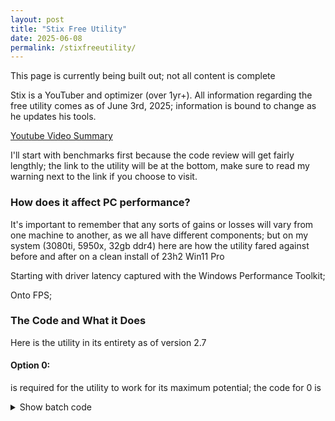 ```yaml
---
layout: post
title: "Stix Free Utility"
date: 2025-06-08
permalink: /stixfreeutility/
---
```

This page is currently being built out; not all content is complete

Stix is a YouTuber and optimizer (over 1yr+). All information regarding the free utility comes as of June 3rd, 2025; information is bound to change as he updates his tools. 
<!--more-->
[Youtube Video Summary](https://www.youtube.com/watch?v=LRijhBlQDG4)

I'll start with benchmarks first because the code review will get fairly lengthly; the link to the utility will be at the bottom, make sure to read my warning next to the link if you choose to visit.

### How does it affect PC performance?
It's important to remember that any sorts of gains or losses will vary from one machine to another, as we all have different components; but on my system (3080ti, 5950x, 32gb ddr4) here are how the utility fared against before and after on a clean install of 23h2 Win11 Pro

Starting with driver latency captured with the Windows Performance Toolkit; 

Onto FPS;

### The Code and What it Does

Here is the utility in its entirety as of version 2.7

#### Option 0:
is required for the utility to work for its maximum potential; the code for 0 is 

<details>
  <summary>Show batch code</summary>

  ```bat
  :resources
  curl -g -k -L -# -o "%temp%\Stix Free.zip" "https://www.dropbox.com/scl/fi/qdgw7wcn7oesd3rbfu883/Stix-Free.zip?rlkey=6ed88ulyityakfpyv7f0que9d&st=6eeunx33&dl=1" >nul 2>&1
  powershell -NoProfile Expand-Archive '%temp%\Stix Free.zip' -DestinationPath 'C:\' >nul 2>&1
</details>
```


and the result is the downloading of this file which allows other options to use these programs and resources later on.
### pic here

#### Option 1

<details>
  <summary>Show batch code</summary>
  
  ```nohighlight
echo - Optimizing Boot Config
bcdedit /deletevalue useplatformclock >nul 2>&1
bcdedit /set disabledynamictick yes >nul 2>&1
bcdedit /set useplatformtick yes >nul 2>&1
timeout 2 >nul 2>&1
echo - Disabling ThreadDPC
reg add "HKLM\SYSTEM\CurrentControlSet\Control\Session Manager\kernel" /v "ThreadDpcEnable" /t REG_DWORD /d "0" /f >nul 2>&1
timeout 2 >nul 2>&1
echo - Disabling Fault Tolerant Heap
reg add "HKEY_LOCAL_MACHINE\Software\Microsoft\FTH" /v Enabled /t REG_DWORD /d 0 /f >nul 2>&1
timeout 2 >nul 2>&1
echo - Setting CSRSS IO and CPU Priority
reg add "HKLM\SOFTWARE\Microsoft\Windows NT\CurrentVersion\Image File Execution Options\csrss.exe\PerfOptions" /v "CpuPriorityClass" /t REG_DWORD /d "3" /f >nul 2>&1
reg add "HKLM\SOFTWARE\Microsoft\Windows NT\CurrentVersion\Image File Execution Options\csrss.exe\PerfOptions" /v "IoPriority" /t REG_DWORD /d "3" /f >nul 2>&1
timeout 2 >nul 2>&1
echo - Setting System Responsiveness
reg add "HKLM\SOFTWARE\Microsoft\Windows NT\CurrentVersion\Multimedia\SystemProfile" /v "SystemResponsiveness" /t REG_DWORD /d "0" /f >nul 2>&1
timeout 2 >nul 2>&1
echo - Disabling IoLatencyCap
FOR /F "eol=E" %%a in ('REG QUERY "HKLM\SYSTEM\CurrentControlSet\Services" /S /F "IoLatencyCap"^| FINDSTR /V "IoLatencyCap"') DO (
	REG ADD "%%a" /F /V "IoLatencyCap" /T REG_DWORD /d 0 >nul 2>&1

	FOR /F "tokens=*" %%z IN ("%%a") DO (
		SET STR=%%z
		SET STR=!STR:HKEY_LOCAL_MACHINE\SYSTEM\CurrentControlSet\services\=!
		SET STR=!STR:\Parameters=!
	)
)
timeout 2 >nul 2>&1
echo - Enabling Game Mode
reg add "HKCU\SOFTWARE\Microsoft\GameBar" /v "AllowAutoGameMode" /t REG_DWORD /d "1" /f >nul 2>&1
reg add "HKCU\SOFTWARE\Microsoft\GameBar" /v "AutoGameModeEnabled" /t REG_DWORD /d "1" /f >nul 2>&1
timeout 2 >nul 2>&1
echo - Disabling StorPort Idle
for /f "tokens=*" %%s in ('reg query "HKLM\System\CurrentControlSet\Enum" /S /F "StorPort" ^| findstr /e "StorPort"') do reg add "%%s" /v "EnableIdlePowerManagement" /t REG_DWORD /d "0" /f >nul 2>&1
timeout 2 >nul 2>&1
echo - Enabling HAGS
reg add "HKLM\SYSTEM\CurrentControlSet\Control\GraphicsDrivers" /v "HwSchMode" /t REG_DWORD /d 2 /f >nul 2>&1
timeout 2 >nul 2>&1
echo - Disabling Windows Tracking
reg add "HKLM\SOFTWARE\Policies\Microsoft\Windows\System" /v "EnableActivityFeed" /t REG_DWORD /d 0 /f >nul 2>&1
reg add "HKLM\SOFTWARE\Policies\Microsoft\Windows\System" /v "PublishUserActivities" /t REG_DWORD /d 0 /f >nul 2>&1
reg add "HKLM\SOFTWARE\Policies\Microsoft\Windows\System" /v "UploadUserActivities" /t REG_DWORD /d 0 /f >nul 2>&1
reg add "HKLM\SYSTEM\Maps" /v "AutoUpdateEnabled" /t REG_DWORD /d 0 /f >nul 2>&1
reg add "HKCU\Software\Policies\Microsoft\Windows\WindowsCopilot" /v TurnOffWindowsCopilot /t REG_DWORD /d 1 /f >nul 2>&1
reg add "HKCU\Software\Policies\Microsoft\Windows\Explorer" /v "DisableNotificationCenter" /t REG_DWORD /d 1 /f >nul 2>&1
reg add "HKCU\Software\Microsoft\Windows\CurrentVersion\Themes\Personalize" /v "EnableTransparency" /t REG_DWORD /d 0 /f >nul 2>&1
reg add "HKLM\SOFTWARE\Policies\Microsoft\Windows\System" /v "EnableActivityFeed" /t REG_DWORD /d 0 /f >nul 2>&1
reg add "HKLM\SOFTWARE\Policies\Microsoft\Windows\LocationAndSensors" /v "DisableWindowsLocationProvider" /t REG_DWORD /d 1 /f >nul 2>&1
reg add "HKLM\SOFTWARE\Policies\Microsoft\Windows\LocationAndSensors" /v "DisableLocationScripting" /t REG_DWORD /d 1 /f >nul 2>&1
reg add "HKLM\SOFTWARE\Policies\Microsoft\Windows\LocationAndSensors" /v "DisableLocation" /t REG_DWORD /d 1 /f >nul 2>&1
reg add "HKLM\SOFTWARE\Microsoft\Input\TIPC" /v "Enabled" /t REG_DWORD /d 0 /f >nul 2>&1
reg add "HKLM\SOFTWARE\Policies\Microsoft\Biometrics" /v "Enabled" /t REG_DWORD /d 0 /f >nul 2>&1
timeout 2 >nul 2>&1
echo - Optimizing System Profile
reg add "HKLM\SOFTWARE\Microsoft\Windows NT\CurrentVersion\Multimedia\SystemProfile" /v "SchedulerPeriod" /t REG_DWORD /d 1 /f >nul 2>&1
reg add "HKLM\SOFTWARE\Microsoft\Windows NT\CurrentVersion\Multimedia\SystemProfile" /v "NoLazyMode" /t REG_DWORD /d 1 /f >nul 2>&1
reg add "HKLM\SOFTWARE\Microsoft\Windows NT\CurrentVersion\Multimedia\SystemProfile" /v "MaxThreadsTotal" /t REG_DWORD /d 128 /f >nul 2>&1
reg add "HKLM\SOFTWARE\Microsoft\Windows NT\CurrentVersion\Multimedia\SystemProfile" /v "MaxThreadsPerProcess" /t REG_DWORD /d 10 /f >nul 2>&1
reg add "HKLM\SOFTWARE\Microsoft\Windows NT\CurrentVersion\Multimedia\SystemProfile" /v "LazyModeTimeout" /t REG_DWORD /d 0 /f >nul 2>&1
reg add "HKLM\SOFTWARE\Microsoft\Windows NT\CurrentVersion\Multimedia\SystemProfile" /v "IdleDetectionCycles" /t REG_DWORD /d 0 /f >nul 2>&1
timeout 2 >nul 2>&1
echo - Disabling VBS
reg add "HKLM\SYSTEM\CurrentControlSet\Control\DeviceGuard" /v "EnableVirtualizationBasedSecurity" /t REG_DWORD /d 0 /f >nul 2>&1
timeout 2 >nul 2>&1
echo - Disabling Power Throttling & Hibernation
reg add "HKLM\SYSTEM\CurrentControlSet\Control\Power\PowerThrottling" /v "PowerThrottlingOff" /t REG_DWORD /d 1 /f >nul 2>&1
powercfg -h off
reg add "HKEY_LOCAL_MACHINE\SYSTEM\CurrentControlSet\Control\Session Manager\Power" /v "HiberBootEnabled" /t REG_DWORD /d 0 /f >nul 2>&1
reg add "HKEY_LOCAL_MACHINE\SYSTEM\CurrentControlSet\Control\Power" /v "HibernateEnabled" /t REG_DWORD /d 0 /f >nul 2>&1
timeout 2 >nul 2>&1
echo - Disabling Storage Sense
reg add "HKEY_CURRENT_USER\SOFTWARE\Microsoft\Windows\CurrentVersion\StorageSense\Parameters\StoragePolicy" /v "01" /t REG_DWORD /d 0 /f >nul 2>&1
timeout 2 >nul 2>&1
echo - Disabling Sleep Study
reg add "HKLM\SYSTEM\CurrentControlSet\Control\Power" /v "SleepstudyAccountingEnabled" /t REG_DWORD /d "0" /f >nul 2>&1
reg add "HKLM\SYSTEM\CurrentControlSet\Control\Session Manager\Power" /v "SleepStudyDisabled" /t REG_DWORD /d "1" /f >nul 2>&1
reg add "HKLM\SYSTEM\CurrentControlSet\Control\Session Manager\Power" /v "SleepStudyDeviceAccountingLevel" /t REG_DWORD /d "0" /f >nul 2>&1
timeout 2 >nul 2>&1
echo - Disabling Energy Logging
reg add "HKLM\SYSTEM\CurrentControlSet\Control\Power\EnergyEstimation\TaggedEnergy" /v "DisableTaggedEnergyLogging" /t REG_DWORD /d "1" /f >nul 2>&1
reg add "HKLM\SYSTEM\CurrentControlSet\Control\Power\EnergyEstimation\TaggedEnergy" /v "TelemetryMaxApplication" /t REG_DWORD /d "0" /f >nul 2>&1
reg add "HKLM\SYSTEM\CurrentControlSet\Control\Power\EnergyEstimation\TaggedEnergy" /v "TelemetryMaxTagPerApplication" /t REG_DWORD /d "0" /f >nul 2>&1
timeout 2 >nul 2>&1
echo - Disabling MMCSS
reg add "HKLM\SYSTEM\CurrentControlSet\Services\MMCSS" /v "Start" /t REG_DWORD /d "4" /f >nul 2>&1
timeout 2 >nul 2>&1
echo - Setting Win32 Priority Seperation Value
reg add "HKLM\SYSTEM\CurrentControlSet\Control\PriorityControl" /v "Win32PrioritySeparation" /t REG_DWORD /d 42 /f >nul 2>&1
timeout 2 >nul 2>&1
echo - Disabling DMA Remapping
for %%a in (DmaRemappingCompatible) do for /f "delims=" %%b in ('reg query "HKLM\SYSTEM\CurrentControlSet\Services" /s /f "%%a" ^| findstr "HKEY"') do Reg.exe add "%%b" /v "%%a" /t REG_DWORD /d "0" /f >nul 2>&1
timeout 2 >nul 2>&1
echo - Disabling Windows Updates
"C:\Stix Free\Wub.exe"
```
</details>

### Where can you try the utility?
At the time of this article's creation, I have full faith in the legitimacy and product safety of Stix and his free utility. But with anyone, I must urge you to do your own research to ensure the current state of safety for your own system. To try this software for yourself, you can find it within his [Discord Server](https://discord.gg/UXjTVqJHB3) found under the channel #free-tweaks.

##### End of Article, feel free to reach out to me if you notice any errors or typos and I will gladly adjust. <3 Khorvie
